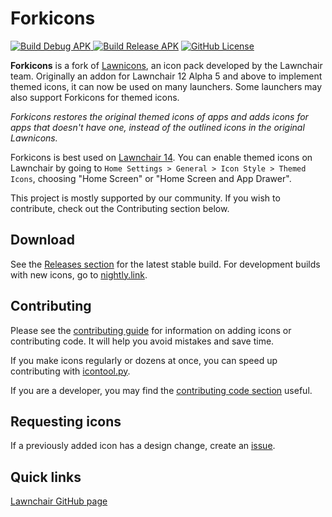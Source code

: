 # Forkicons

[![Build Debug APK](https://img.shields.io/github/actions/workflow/status/k4ustu3h/forkicons/build_debug_apk.yml?style=for-the-badge&logo=github&label=Build%20Debug)
](https://github.com/k4ustu3h/forkicons/actions/workflows/build_debug_apk.yml)
[![Build Release APK](https://img.shields.io/github/actions/workflow/status/k4ustu3h/forkicons/build_release_apk.yml?style=for-the-badge&logo=github&label=Build%20Release)](https://github.com/k4ustu3h/forkicons/actions/workflows/build_release_apk.yml)
[![GitHub License](https://img.shields.io/github/license/k4ustu3h/forkicons?style=for-the-badge&logo=apache)](https://github.com/k4ustu3h/forkicons/blob/develop/LICENSE)

**Forkicons** is a fork of [Lawnicons](https://github.com/LawnchairLauncher/lawnicons), an icon pack developed by the Lawnchair team.
Originally an addon for Lawnchair 12 Alpha 5 and above to implement themed icons, it can now be used on many launchers. Some launchers may also support Forkicons for themed icons.

_Forkicons restores the original themed icons of apps and adds icons for apps that doesn't have one, instead of the outlined icons in the original Lawnicons._

Forkicons is best used on [Lawnchair 14](https://github.com/LawnchairLauncher/lawnchair). You can enable themed icons on Lawnchair by going to `Home Settings > General > Icon Style > Themed Icons`, choosing "Home Screen" or "Home Screen and App Drawer".

This project is mostly supported by our community. If you wish to contribute, check out the Contributing section below.

## Download

See the [Releases section](https://github.com/k4ustu3h/forkicons/releases) for the latest stable build. For development builds with new icons, go to [nightly.link](https://nightly.link/k4ustu3h/forkicons/workflows/build_debug_apk/develop/Debug%20APK).

## Contributing

Please see the [contributing guide](CONTRIBUTING.md) for information on adding icons or contributing code. It will help you avoid mistakes and save time.

If you make icons regularly or dozens at once, you can speed up contributing with [icontool.py](/docs/icontool_guide.md).

If you are a developer, you may find the [contributing code section](https://github.com/k4ustu3h/forkicons/blob/develop/CONTRIBUTING.md#contributing-code) useful.

## Requesting icons

If a previously added icon has a design change, create an [issue](https://github.com/k4ustu3h/forkicons/issues).

## Quick links

[Lawnchair GitHub page](https://github.com/LawnchairLauncher/lawnchair)
